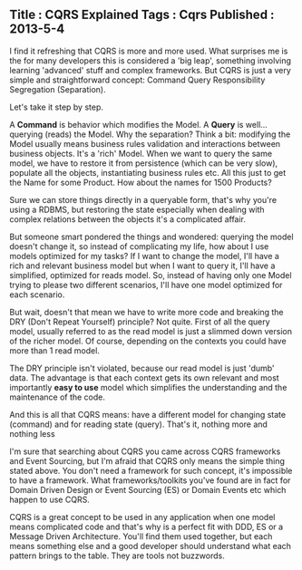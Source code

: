 Title : CQRS Explained
Tags : Cqrs
Published : 2013-5-4
---

I find it refreshing that CQRS is more and more used. What surprises me is the for many developers this is considered a 'big leap', something involving learning 'advanced' stuff and complex frameworks. But CQRS is just a very simple and straightforward concept: Command Query Responsibility Segregation (Separation).

 Let's take it step by step.

 A **Command** is behavior which modifies the Model. A **Query** is well... querying (reads) the Model. Why the separation? Think a bit: modifying the Model usually means business rules validation and interactions between business objects. It's a 'rich' Model. When we want to query the same model, we have to restore it from persistence (which can be very slow), populate all the objects, instantiating business rules etc. All this just to get the Name for some Product. How about the names for 1500 Products?

 Sure we can store things directly in a queryable form, that's why you're using a RDBMS, but restoring the state especially when dealing with complex relations between the objects it's a complicated affair.

 But someone smart pondered the things and wondered: querying the model doesn't change it, so instead of complicating my life, how about I use models optimized for my tasks? If I want to change the model, I'll have a rich and relevant business model but when I want to query it, I'll have a simplified, optimized for reads model. So, instead of having only one Model trying to please two different scenarios, I'll have one model optimized for each scenario.

 But wait, doesn't that mean we have to write more code and breaking the DRY (Don't Repeat Yourself) principle? Not quite. First of all the query model, usually referred to as the read model is just a slimmed down version of the richer model. Of course, depending on the contexts you could have more than 1 read model.

 The DRY principle isn't violated, because our read model is just 'dumb' data. The advantage is that each context gets its own relevant and most importantly **easy to use** model which simplifies the understanding and the maintenance of the code.

 And this is all that CQRS means: have a different model for changing state (command) and for reading state (query). That's it, nothing more and nothing less

 I'm sure that searching about CQRS you came across CQRS frameworks and Event Sourcing, but I'm afraid that CQRS only means the simple thing stated above. You don't need a framework for such concept, it's impossible to have a framework. What frameworks/toolkits you've found are in fact for Domain Driven Design or Event Sourcing (ES) or Domain Events etc which happen to use CQRS.

 CQRS is a great concept to be used in any application when one model means complicated code and that's why is a perfect fit with DDD, ES or a Message Driven Architecture. You'll find them used together, but each means something else and a good developer should understand what each pattern brings to the table. They are tools not buzzwords.